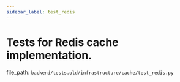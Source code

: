 ```yaml
---
sidebar_label: test_redis
---
```


# Tests for Redis cache implementation.

  file_path: `backend/tests.old/infrastructure/cache/test_redis.py`
